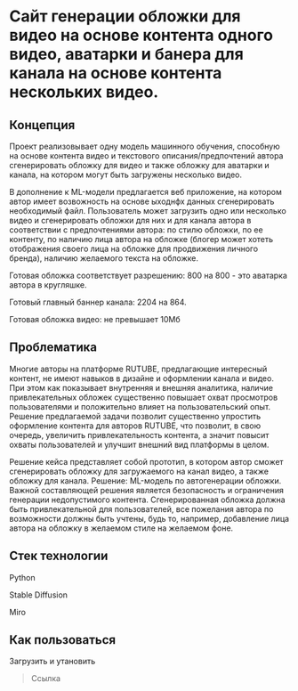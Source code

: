 # Сайт генерации обложки для видео на основе контента одного видео, аватарки и банера для канала на основе контента нескольких видео.


## Концепция
Проект реализовывает одну модель машинного обучения, способную на основе контента видео и текстового описания/предпочтений автора сгенерировать
обложку для видео и также обложку для аватарки и канала, на котором могут быть загружены несколько видео.

В дополнение к ML-модели предлагается веб приложение, на котором автор имеет возвожность на основе ыходнфх данных сгенерировать необходимый файл.
Пользователь может загрузить одно или несколько видео и сгенерировать обложки для них и для канала автора в соответствии с предпочтениями автора:
по стилю обложки, по ее контенту, по наличию лица автора на обложке (блогер может хотеть отображения своего
лица на обложке для продвижения личного бренда), наличию желаемого текста на обложке.

Готовая обложка соответствует разрешению: 800 на 800 - это аватарка автора в кругляшке.

Готовый главный баннер канала: 2204 на 864.

Готовая обложка видео: не превышает 10Мб


## Проблематика
Многие авторы на платформе RUTUBE, предлагающие интересный контент, не имеют навыков
в дизайне и оформлении канала и видео. При этом как показывает внутренняя и внешняя
аналитика, наличие привлекательных обложек существенно повышает охват просмотров
пользователями и положительно влияет на пользовательский опыт. Решение предлагаемой
задачи позволит существенно упростить оформление контента для авторов RUTUBE, что
позволит, в свою очередь, увеличить привлекательность контента, а значит повысит охваты
пользователей и улучшит внешний вид платформы в целом.

Решение кейса представляет собой прототип, в котором автор сможет
сгенерировать обложку для загружаемого на канал видео, а также обложку для канала.
Решение: ML-модель по автогенерации обложки.
Важной составляющей решения является безопасность и ограничения генерации недопустимого
контента. Сгенерированная обложка должна быть привлекательной для пользователей, все
пожелания автора по возможности должны быть учтены, будь то, например, добавление лица
автора на обложку в желаемом стиле на желаемом фоне.


## Стек технологии
Python

Stable Diffusion

Miro

## Как пользоваться
Загрузить и утановить
> Ссылка


